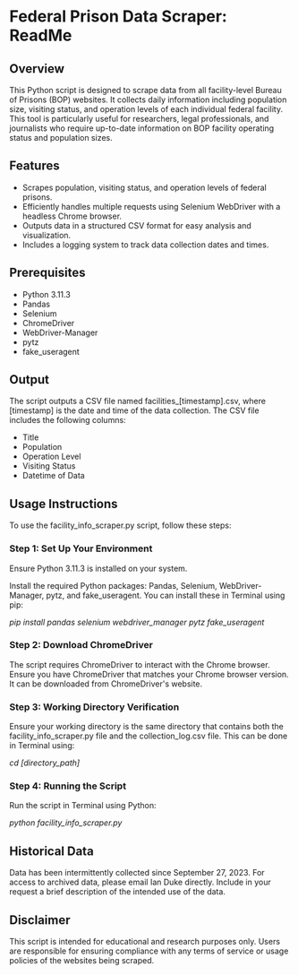 # Federal Prison Data Scraper: ReadMe

## Overview
This Python script is designed to scrape data from all facility-level Bureau of Prisons (BOP) websites. It collects daily information including population size, visiting status, and operation levels of each individual federal facility. This tool is particularly useful for researchers, legal professionals, and journalists who require up-to-date information on BOP facility operating status and population sizes.

## Features
- Scrapes population, visiting status, and operation levels of federal prisons.
- Efficiently handles multiple requests using Selenium WebDriver with a headless Chrome browser.
- Outputs data in a structured CSV format for easy analysis and visualization.
- Includes a logging system to track data collection dates and times.

## Prerequisites
- Python 3.11.3
- Pandas
- Selenium
- ChromeDriver
- WebDriver-Manager
- pytz
- fake_useragent
  
## Output
The script outputs a CSV file named facilities_[timestamp].csv, where [timestamp] is the date and time of the data collection. The CSV file includes the following columns:
- Title
- Population
- Operation Level
- Visiting Status
- Datetime of Data

## Usage Instructions
To use the facility_info_scraper.py script, follow these steps:

### Step 1: Set Up Your Environment
Ensure Python 3.11.3 is installed on your system.

Install the required Python packages: Pandas, Selenium, WebDriver-Manager, pytz, and fake_useragent. You can install these in Terminal using pip:

*pip install pandas selenium webdriver_manager pytz fake_useragent*
  
### Step 2: Download ChromeDriver
The script requires ChromeDriver to interact with the Chrome browser. Ensure you have ChromeDriver that matches your Chrome browser version. It can be downloaded from ChromeDriver's website.

### Step 3: Working Directory Verification
Ensure your working directory is the same directory that contains both the facility_info_scraper.py file and the collection_log.csv file. This can be done in Terminal using:

*cd [directory_path]* 

### Step 4: Running the Script
Run the script in Terminal using Python:

*python facility_info_scraper.py*

## Historical Data
Data has been intermittently collected since September 27, 2023. For access to archived data, please email Ian Duke directly. Include in your request a brief description of the intended use of the data.

## Disclaimer
This script is intended for educational and research purposes only. Users are responsible for ensuring compliance with any terms of service or usage policies of the websites being scraped.
